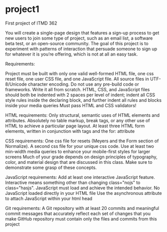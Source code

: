# project1
First project of ITMD 362

 You will create a single-page design that features a sign-up process to get new users to join some type of project, such as an email list, a software beta test, or an open-source community. The goal of this project is to experiment with patterns of interaction that persuade someone to sign up for whatever it is you’re offering, which is not at all an easy task. 

 
Requirements:

Project must be built with only one valid well-formed HTML file, one css reset file, one user CSS file, and one JavaScript file.
All source files in UTF-8/Unicode character encoding.
Do not use any pre-build code or frameworks. Write it all from scratch.
HTML, CSS, and JavaScript files should both be indented with 2 spaces per level of indent; indent all CSS style rules inside the declaring block, and further indent all rules and blocks inside your media queries
Must pass HTML and CSS validators!

HTML requirements:
    Only structural, semantic uses of HTML elements and attributes. Absolutely no table markup, break tags, or any other use of HTML to achieve a particular page layout.
    At least three HTML form elements, written in conjunction with <label> tags and the for: attribute

CSS requirements:
    One css file for resets (Meyers and the Form section of Normalize). A second css file for your unique css code.
    Use at least two min-width media queries to enhance your mobile-first styles for larger screens
    Much of your grade depends on design principles of typography, color, and material design that are discussed in this class. Make sure to demonstrate some grasp of these concepts.

JavaScript requirements:
    Add at least one interactive JavaScript feature. Interactive means something other than changing class="nojs" to class="hasjs".
    JavaScript must load and achieve the intended behavior.
    No JavaScript loaded directly in your HTML file
    Use the asynchronous attribute to attach JavaScript within your html head

Git requirements:
    A Git repository with at least 20 commits and meaningful commit messages that accurately reflect each set of changes that you make
    GitHub repository must contain only the files and commits from this project


